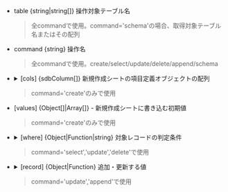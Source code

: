 <ul>
  <li>table {string|string[]} 操作対象テーブル名
    <blockquote>全commandで使用。command='schema'の場合、取得対象テーブル名またはその配列</blockquote>
  </li>
  <li>command {string} 操作名
    <blockquote>全commandで使用。create/select/update/delete/append/schema</blockquote>
  </li>
  <li><details><summary>[cols] {sdbColumn[]} 新規作成シートの項目定義オブジェクトの配列</summary>
    <!--::$doc/sdbColumn.md::-->
    </details>
    <blockquote>command='create'のみで使用</blockquote>
  </li>
  <li>[values] {Object[]|Array[]} - 新規作成シートに書き込む初期値
    <blockquote>command='create'のみで使用</blockquote>
  </li>
  <li>
    <details><summary>[where] {Object|Function|string} 対象レコードの判定条件</summary>
    <!--::$doc/where.md::-->
    </details>
    <blockquote>command='select','update','delete'で使用</blockquote>
  </li>
  <li>
    <details><summary>[record] {Object|Function} 追加・更新する値</summary>
    <!--::$doc/record.md::-->
    </details>
    <blockquote>command='update','append'で使用</blockquote>
  </li>
</ul>